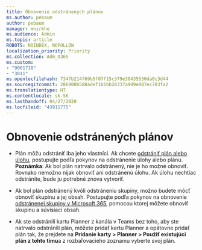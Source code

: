 ```yaml
---
title: Obnovenie odstránených plánov
ms.author: pebaum
author: pebaum
manager: mnirkhe
ms.audience: Admin
ms.topic: article
ROBOTS: NOINDEX, NOFOLLOW
localization_priority: Priority
ms.collection: Adm_O365
ms.custom:
- "9001718"
- "3811"
ms.openlocfilehash: 7347b214f69b5f07f15c379e30435530da0c3d44
ms.sourcegitcommit: 286000b588adef1bbbb28337a9d9e087ec783fa2
ms.translationtype: HT
ms.contentlocale: sk-SK
ms.lasthandoff: 04/27/2020
ms.locfileid: "43911775"
---
```

# <a name="recover-deleted-plans"></a>Obnovenie odstránených plánov

- Plán môžu odstrániť iba jeho vlastníci. Ak chcete [odstrániť plán alebo úlohu](https://support.microsoft.com/sk-SK/office/delete-a-task-or-plan-39e10e78-13f0-446d-94cd-9e562648497a.), postupujte podľa pokynov na odstránenie úlohy alebo plánu.  **Poznámka**: Ak bol plán natrvalo odstránený, nie je ho možné obnoviť. Rovnako nemožno nijak obnoviť ani odstránenú úlohu. Ak úlohu nechtiac odstránite, bude ju potrebné znova vytvoriť.

- Ak bol plán odstránený kvôli odstráneniu skupiny, možno budete môcť obnoviť skupinu a jej obsah. Postupujte podľa pokynov na obnovenie [odstránenej skupiny v Microsoft 365](https://docs.microsoft.com/microsoft-365/admin/create-groups/restore-deleted-group?view=o365-worldwide), pomocou ktorej môžete obnoviť skupinu a súvisiaci obsah.

- Ak ste odstránili kartu Planner z kanála v Teams bez toho, aby ste natrvalo odstránili plán, môžete pridať kartu Planner a opätovne pridať plán tak, že prejdete na **Pridanie karty > Planner > Použiť existujúci plán z tohto tímu**a z rozbaľovacieho zoznamu vyberte svoj plán.
